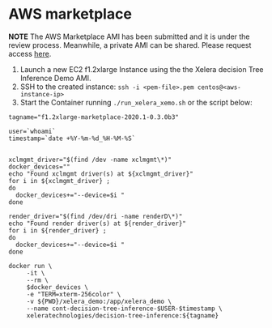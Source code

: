# AWS marketplace

**NOTE** The AWS Marketplace AMI has been submitted and it is under the review process. Meanwhile, a private AMI can be shared. Please request access [here](https://xelera.io/survey-aws-ami-xelera-tree-inference-engine).

1. Launch a new EC2 f1.2xlarge Instance using the the Xelera decision Tree Inference Demo AMI.
2. SSH to the created instance: `ssh -i <pem-file>.pem centos@<aws-instance-ip>`
3. Start the Container running `./run_xelera_xemo.sh` or the script below:


```
tagname="f1.2xlarge-marketplace-2020.1-0.3.0b3"

user=`whoami`
timestamp=`date +%Y-%m-%d_%H-%M-%S`


xclmgmt_driver="$(find /dev -name xclmgmt\*)"
docker_devices=""
echo "Found xclmgmt driver(s) at ${xclmgmt_driver}"
for i in ${xclmgmt_driver} ;
do
  docker_devices+="--device=$i "
done

render_driver="$(find /dev/dri -name renderD\*)"
echo "Found render driver(s) at ${render_driver}"
for i in ${render_driver} ;
do
  docker_devices+="--device=$i "
done

docker run \
     -it \
     --rm \
     $docker_devices \
     -e "TERM=xterm-256color" \
     -v ${PWD}/xelera_demo:/app/xelera_demo \
     --name cont-decision-tree-inference-$USER-$timestamp \
     xeleratechnologies/decision-tree-inference:${tagname}
```
